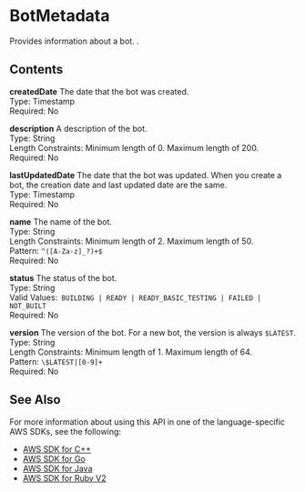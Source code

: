 # BotMetadata<a name="API_BotMetadata"></a>

Provides information about a bot\. \.

## Contents<a name="API_BotMetadata_Contents"></a>

 **createdDate**   <a name="lex-Type-BotMetadata-createdDate"></a>
The date that the bot was created\.  
Type: Timestamp  
Required: No

 **description**   <a name="lex-Type-BotMetadata-description"></a>
A description of the bot\.  
Type: String  
Length Constraints: Minimum length of 0\. Maximum length of 200\.  
Required: No

 **lastUpdatedDate**   <a name="lex-Type-BotMetadata-lastUpdatedDate"></a>
The date that the bot was updated\. When you create a bot, the creation date and last updated date are the same\.   
Type: Timestamp  
Required: No

 **name**   <a name="lex-Type-BotMetadata-name"></a>
The name of the bot\.   
Type: String  
Length Constraints: Minimum length of 2\. Maximum length of 50\.  
Pattern: `^([A-Za-z]_?)+$`   
Required: No

 **status**   <a name="lex-Type-BotMetadata-status"></a>
The status of the bot\.  
Type: String  
Valid Values:` BUILDING | READY | READY_BASIC_TESTING | FAILED | NOT_BUILT`   
Required: No

 **version**   <a name="lex-Type-BotMetadata-version"></a>
The version of the bot\. For a new bot, the version is always `$LATEST`\.  
Type: String  
Length Constraints: Minimum length of 1\. Maximum length of 64\.  
Pattern: `\$LATEST|[0-9]+`   
Required: No

## See Also<a name="API_BotMetadata_SeeAlso"></a>

For more information about using this API in one of the language\-specific AWS SDKs, see the following:
+  [AWS SDK for C\+\+](https://docs.aws.amazon.com/goto/SdkForCpp/lex-models-2017-04-19/BotMetadata) 
+  [AWS SDK for Go](https://docs.aws.amazon.com/goto/SdkForGoV1/lex-models-2017-04-19/BotMetadata) 
+  [AWS SDK for Java](https://docs.aws.amazon.com/goto/SdkForJava/lex-models-2017-04-19/BotMetadata) 
+  [AWS SDK for Ruby V2](https://docs.aws.amazon.com/goto/SdkForRubyV2/lex-models-2017-04-19/BotMetadata) 